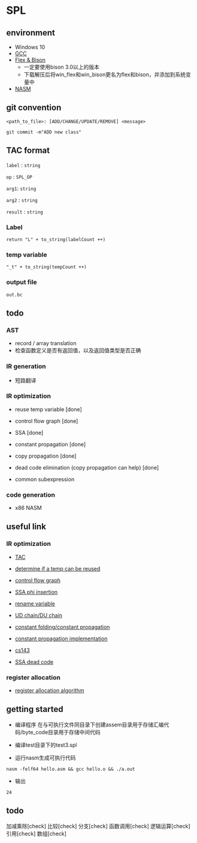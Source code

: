 # SPL
## environment
- Windows 10
- [GCC](https://sourceforge.net/projects/mingw-w64/)
- [Flex & Bison](https://sourceforge.net/projects/winflexbison/files/winflexbison3-latest.zip/download)
	- 一定要使用bison 3.0以上的版本
	- 下载解压后将win_flex和win_bison更名为flex和bison，并添加到系统变量中
- [NASM]()

## git convention
```
<path_to_file>: [ADD/CHANGE/UPDATE/REMOVE] <message>
```

```shell
git commit -m"ADD new class"
```

## TAC format

`label` : `string`

`op` : `SPL_OP`

`arg1`: `string`

`arg2` : `string`

`result` : `string`

### Label

`return "L" + to_string(labelCount ++)`

### temp variable

`"_t" + to_string(tempCount ++)`

### output file

`out.bc`

## todo

### AST
* record / array translation
* 检查函数定义是否有返回值，以及返回值类型是否正确

### IR generation
* 短路翻译

### IR optimization
* reuse temp variable [done]
* control flow graph [done]
* SSA [done]

* constant propagation [done]
* copy propagation [done]
* dead code elimination (copy propagation can help) [done]
* common subexpression

### code generation
* x86 NASM

## useful link
### IR optimization
* [TAC](https://web.stanford.edu/class/archive/cs/cs143/cs143.1128/lectures/13/Slides13.pdf)
* [determine if a temp can be reused](https://en.wikipedia.org/wiki/Sethi%E2%80%93Ullman_algorithm)
* [control flow graph](https://en.wikipedia.org/wiki/Control-flow_graph)
* [SSA phi insertion](http://pages.cs.wisc.edu/~fischer/cs701.f08/lectures/Lecture23.4up.pdf)
* [rename variable](https://www.cs.cmu.edu/afs/cs/academic/class/15745-s16/www/lectures/L8-SSA.pdf)
* [UD chain/DU chain](https://en.wikipedia.org/wiki/Use-define_chain)
* [constant folding/constant propagation](https://www.zhihu.com/question/55976094/answer/147302764)
* [constant propagation implementation](http://lampwww.epfl.ch/resources/lamp/teaching/advancedCompiler/2005/slides/05-UsingSSA_CP-1on1.pdf)

* [cs143](https://web.stanford.edu/class/archive/cs/cs143/cs143.1128/lectures)
* [SSA dead code](http://www.cs.colostate.edu/~mstrout/CS553Fall09/Slides/lecture14-SSA.ppt.pdf)
### register allocation
* [register allocation algorithm](https://web.stanford.edu/class/archive/cs/cs143/cs143.1128/lectures/17/Slides17.pdf)

## getting started
* 编译程序
在与可执行文件同目录下创建assem目录用于存储汇编代码/byte_code目录用于存储中间代码

* 编译test目录下的test3.spl
* 运行nasm生成可执行代码
```bash=
nasm -felf64 hello.asm && gcc hello.o && ./a.out
```
* 输出
```
24
```

## todo
加减乘除[check]
比较[check]
分支[check]
函数调用[check]
逻辑运算[check]
引用[check]
数组[check]
